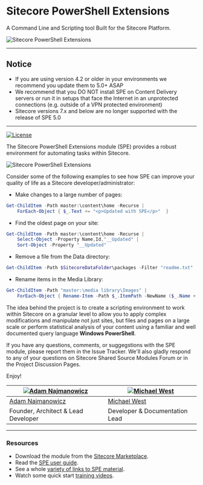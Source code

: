# Sitecore PowerShell Extensions

A Command Line and Scripting tool Built for the Sitecore Platform.

![Sitecore PowerShell Extensions](https://raw.githubusercontent.com/SitecorePowerShell/Console/master/readme-console-ise.png)

---

## Notice

> 
* If you are using version 4.2 or older in your environments we recommend you update them to 5.0+ ASAP
* We recommend that you DO NOT install SPE on Content Delivery servers
or run it in setups that face the Internet in an unprotected connections 
(e.g. outside of a VPN protected environment)
* Sitecore versions 7.x and below are no longer supported with the release of SPE 5.0
---

[![License](https://img.shields.io/badge/license-MIT%20License-brightgreen.svg)](https://opensource.org/licenses/MIT)

The Sitecore PowerShell Extensions module (SPE) provides a robust environment for automating tasks within Sitecore.

![Sitecore PowerShell Extensions](https://raw.githubusercontent.com/SitecorePowerShell/Console/master/readme-ise.gif)

Consider some of the following examples to see how SPE can improve your quality of life as a Sitecore developer/administrator:

- Make changes to a large number of pages:
```powershell
Get-ChildItem -Path master:\content\home -Recurse | 
    ForEach-Object { $_.Text += "<p>Updated with SPE</p>"  }
```

- Find the oldest page on your site:
```powershell
Get-ChildItem -Path master:\content\home -Recurse | 
    Select-Object -Property Name,Id,"__Updated" | 
    Sort-Object -Property "__Updated"
```

- Remove a file from the Data directory:
```powershell
Get-ChildItem -Path $SitecoreDataFolder\packages -Filter "readme.txt" | Remove-Item
```

- Rename items in the Media Library:
```powershell
Get-ChildItem -Path "master:\media library\Images" | 
    ForEach-Object { Rename-Item -Path $_.ItemPath -NewName ($_.Name + "-old") }
```

The idea behind the project is to create a scripting environment to work within Sitecore on a granular level to allow you to apply complex modifications and manipulate not just sites, but files and pages on a large scale or perform statistical analysis of your content using a familiar and well documented query language **Windows PowerShell**.

If you have any questions, comments, or suggegstions with the SPE module, please report them in the Issue Tracker. We'll also gladly respond to any of your questions on Sitecore Shared Source Modules Forum or in the Project Discussion Pages.

Enjoy!

| [![Adam Najmanowicz](https://avatars2.githubusercontent.com/u/1209953?v=3&s=125)](https://github.com/AdamNaj) | [![Michael West](https://gravatar.com/avatar/a2914bafbdf4e967701eb4732bde01c5?s=125)](https://github.com/michaellwest) |
| ---|--- |
| [Adam Najmanowicz](https://blog.najmanowicz.com) | [Michael West](https://michaellwest.blogspot.com) |
| Founder, Architect & Lead Developer | Developer & Documentation Lead |

---

### Resources

* Download the module from the [Sitecore Marketplace](http://marketplace.sitecore.net/en/Modules/Sitecore_PowerShell_console.aspx).
* Read the [SPE user guide](https://doc.sitecorepowershell.com/).
* See a whole [variety of links to SPE material](http://blog.najmanowicz.com/sitecore-powershell-console/).
* Watch some quick start [training videos](http://www.youtube.com/playlist?list=PLph7ZchYd_nCypVZSNkudGwPFRqf1na0b).
